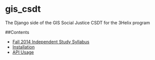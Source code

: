 gis_csdt
========
The Django side of the GIS Social Justice CSDT for the 3Helix program

##Contents
* [Fall 2014 Independent Study Syllabus](doc/syllabus.md)
* [Installation](doc/installation.md)
* [API Usage](doc/usage.md)